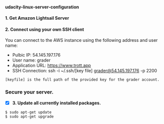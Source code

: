 #### udacity-linux-server-configuration

#### 1. Get Amazon Lightsail Server

#### 2. Connect using your own SSH client

You can connect to the AWS instance using the following address and user name:

- Pulbic IP: 54.145.197.176
- User name: grader
- Application URL: https://www.trott.app
- SSH Connection: ssh -i ~/.ssh/[key file] grader@54.145.197.176 -p 2200



`[keyfile] is the full path of the provided key for the grader account.`



### Secure your server.

- [x] **3. Update all currently installed packages.**

```
$ sudo apt-get update
$ sudo apt-get upgrade
```
